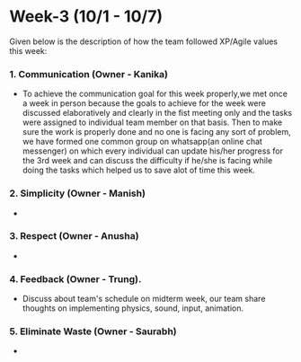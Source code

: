 # Week-3 (10/1 - 10/7)
Given below is the description of how the team followed XP/Agile values this week:

### 1. Communication (Owner - **Kanika**)
* To achieve the communication goal for this week properly,we met once a week in person because the goals to achieve for the week were discussed elaboratively and clearly in the fist meeting only and the tasks were assigned to individual team member on that basis. Then to make sure the work is properly done and no one is facing any sort of problem, we have formed one common group on whatsapp(an online chat messenger) on which every individual can update his/her progress for the 3rd week and can discuss the difficulty if he/she is facing while doing the tasks which helped us to save alot of time this week.

### 2. Simplicity (Owner - **Manish**)
* 

### 3. Respect (Owner - **Anusha**)
* 

### 4. Feedback (Owner - **Trung**).  
* Discuss about team's schedule on midterm week, our team share thoughts on implementing physics, sound, input, animation.  

### 5. Eliminate Waste (Owner - **Saurabh**)
* 
